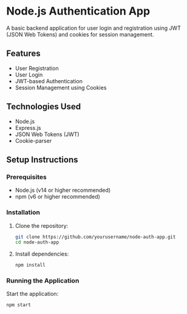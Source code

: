 # Node.js Authentication App

A basic backend application for user login and registration using JWT (JSON Web Tokens) and cookies for session management.

## Features

- User Registration
- User Login
- JWT-based Authentication
- Session Management using Cookies

## Technologies Used

- Node.js
- Express.js
- JSON Web Tokens (JWT)
- Cookie-parser

## Setup Instructions

### Prerequisites

- Node.js (v14 or higher recommended)
- npm (v6 or higher recommended)

### Installation

1. Clone the repository:

    ```bash
    git clone https://github.com/yourusername/node-auth-app.git
    cd node-auth-app
    ```

2. Install dependencies:

    ```bash
    npm install
    ```

### Running the Application

Start the application:

```bash
npm start
